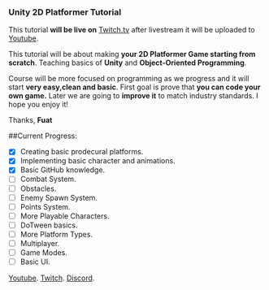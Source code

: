 ### Unity 2D Platformer Tutorial

This tutorial **will be live on** [Twitch.tv](https://Twitch.tv/legatusleman/) after livestream it will be uploaded to [Youtube](https://www.youtube.com/playlist?list=PLdCyf85CeulAWwIjnkamIFm8yPKtIzoAt).

This tutorial will be about making **your 2D Platformer Game starting from scratch**. Teaching basics of **Unity** and **Object-Oriented Programming**.

Course will be more focused on programming as we progress and it will start **very easy,clean and basic**. First goal is prove that **you can code your own game.**
Later we are going to **improve it** to match industry standards.
I hope you enjoy it!

Thanks,
**Fuat**

##Current Progress:
- [x] Creating basic prodecural platforms.
- [x] Implementing basic character and animations.
- [x] Basic GitHub knowledge.
- [ ] Combat System.
- [ ] Obstacles.
- [ ] Enemy Spawn System.
- [ ] Points System.
- [ ] More Playable Characters.
- [ ] DoTween basics.
- [ ] More Platform Types.
- [ ] Multiplayer.
- [ ] Game Modes.
- [ ] Basic UI.

[Youtube](https://www.youtube.com/playlist?list=PLdCyf85CeulAWwIjnkamIFm8yPKtIzoAt).
[Twitch](https://Twitch.tv/legatusleman/).
[Discord](https://discord.gg/legatusleman/).
